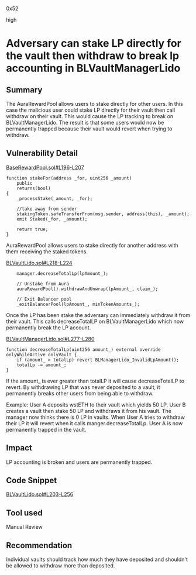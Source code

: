 0x52

high

# Adversary can stake LP directly for the vault then withdraw to break lp accounting in BLVaultManagerLido

## Summary

The AuraRewardPool allows users to stake directly for other users. In this case the malicious user could stake LP directly for their vault then call withdraw on their vault. This would cause the LP tracking to break on BLVaultManagerLido. The result is that some users would now be permanently trapped because their vault would revert when trying to withdraw.

## Vulnerability Detail

[BaseRewardPool.sol#L196-L207](https://github.com/aurafinance/convex-platform/blob/1d6e9c403a4440c712396422e1bd5af7e5ea1ecf/contracts/contracts/BaseRewardPool.sol#L196-L207)

    function stakeFor(address _for, uint256 _amount)
        public
        returns(bool)
    {
        _processStake(_amount, _for);

        //take away from sender
        stakingToken.safeTransferFrom(msg.sender, address(this), _amount);
        emit Staked(_for, _amount);
        
        return true;
    }

AuraRewardPool allows users to stake directly for another address with them receiving the staked tokens.

[BLVaultLido.sol#L218-L224](https://github.com/sherlock-audit/2023-03-olympus/blob/main/sherlock-olympus/src/policies/BoostedLiquidity/BLVaultLido.sol#L218-L224)

        manager.decreaseTotalLp(lpAmount_);

        // Unstake from Aura
        auraRewardPool().withdrawAndUnwrap(lpAmount_, claim_);

        // Exit Balancer pool
        _exitBalancerPool(lpAmount_, minTokenAmounts_);

Once the LP has been stake the adversary can immediately withdraw it from their vault. This calls decreaseTotalLP on BLVaultManagerLido which now permanently break the LP account.

[BLVaultManagerLido.sol#L277-L280](https://github.com/sherlock-audit/2023-03-olympus/blob/main/sherlock-olympus/src/policies/BoostedLiquidity/BLVaultManagerLido.sol#L277-L280)

    function decreaseTotalLp(uint256 amount_) external override onlyWhileActive onlyVault {
        if (amount_ > totalLp) revert BLManagerLido_InvalidLpAmount();
        totalLp -= amount_;
    }
    
If the amount_ is ever greater than totalLP it will cause decreaseTotalLP to revert. By withdrawing LP that was never deposited to a vault, it permanently breaks other users from being able to withdraw.

Example:
User A deposits wstETH to their vault which yields 50 LP. User B creates a vault then stake 50 LP and withdraws it from his vault. The manager now thinks there is 0 LP in vaults. When User A tries to withdraw their LP it will revert when it calls manger.decreaseTotalLp. User A is now permanently trapped in the vault.

## Impact

LP accounting is broken and users are permanently trapped.

## Code Snippet

[BLVaultLido.sol#L203-L256](https://github.com/sherlock-audit/2023-03-olympus/blob/main/sherlock-olympus/src/policies/BoostedLiquidity/BLVaultLido.sol#L203-L256)

## Tool used

Manual Review

## Recommendation

Individual vaults should track how much they have deposited and shouldn't be allowed to withdraw more than deposited.